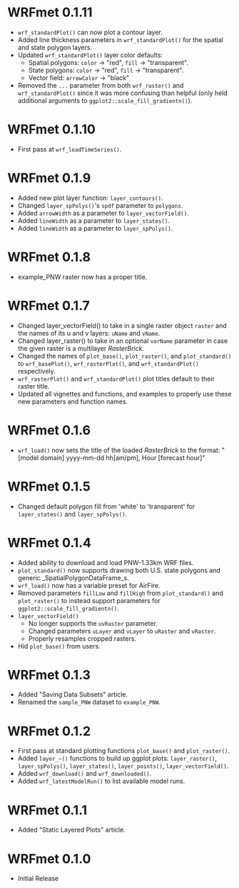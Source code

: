 # WRFmet 0.1.11

* `wrf_standardPlot()` can now plot a contour layer.
* Added line thickness parameters in `wrf_standardPlot()` for the spatial and 
state polygon layers.
* Updated `wrf_standardPlot()` layer color defaults:
  * Spatial polygons: `color` -> "red", `fill` -> "transparent".
  * State polygons: `color` -> "red", `fill` -> "transparent".
  * Vector field: `arrowColor` -> "black"
* Removed the `...` parameter from both `wrf_raster()` and `wrf_standardPlot()`
since it was more confusing than helpful (only held additional arguments to
`ggplot2::scale_fill_gradientn()`).

# WRFmet 0.1.10

* First pass at `wrf_loadTimeSeries()`.

# WRFmet 0.1.9

* Added new plot layer function: `layer_contours()`.
* Changed `layer_spPolys()`'s `spdf` parameter to `polygons`.
* Added `arrowWidth` as a parameter to `layer_vectorField()`.
* Added `lineWidth` as a parameter to `layer_states()`.
* Added `lineWidth` as a parameter to `layer_spPolys()`.

# WRFmet 0.1.8

* example_PNW raster now has a proper title.

# WRFmet 0.1.7

* Changed layer_vectorField() to take in a single raster object `raster` and the
names of its u and v layers: `uName` and `vName`.
* Changed layer_raster() to take in an optional `varName` parameter in case the
given raster is a multilayer *RasterBrick*.
* Changed the names of `plot_base()`, `plot_raster()`, and `plot_standard()` to
`wrf_basePlot()`, `wrf_rasterPlot()`, and `wrf_standardPlot()` respectively.
* `wrf_rasterPlot()` and `wrf_standardPlot()` plot titles default to their
raster title.
* Updated all vignettes and functions, and examples to properly use these new 
parameters and function names.

# WRFmet 0.1.6

* `wrf_load()` now sets the title of the loaded *RasterBrick* to the format:
"[model domain] yyyy-mm-dd hh[am/pm], Hour [forecast hour]"

# WRFmet 0.1.5

* Changed default polygon fill from 'white' to 'transparent' for `layer_states()`
and `layer_spPolys()`.

# WRFmet 0.1.4

* Added ability to download and load PNW-1.33km WRF files.
* `plot_standard()` now supports drawing both U.S. state polygons and generic 
_SpatialPolygonDataFrame_s.
* `wrf_load()` now has a variable preset for AirFire.
* Removed parameters `fillLow` and `fillHigh` from `plot_standard()` and 
`plot_raster()` to instead support parameters for 
`ggplot2::scale_fill_gradientn()`.
* `layer_vectorField()` 
  * No longer supports the `uvRaster` parameter.
  * Changed parameters `uLayer` and `vLayer` to `uRaster` and `vRaster`.
  * Properly resamples cropped rasters.
* Hid `plot_base()` from users.

# WRFmet 0.1.3

* Added "Saving Data Subsets" article.
* Renamed the `sample_PNW` dataset to `example_PNW`.

# WRFmet 0.1.2

* First pass at standard plotting functions `plot_base()` and `plot_raster()`.
* Added `layer_~()` functions to build up ggplot plots: `layer_raster()`,
`layer_spPolys()`, `layer_states()`, `layer_points()`, `layer_vectorField()`.
* Added `wrf_download()` and `wrf_downloaded()`.
* Added `wrf_latestModelRun()` to list available model runs.

# WRFmet 0.1.1

* Added "Static Layered Plots" article.

# WRFmet 0.1.0

* Initial Release
